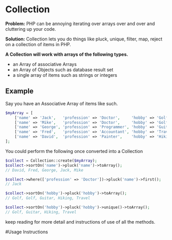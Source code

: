 # Collection
**Problem:** PHP can be annoying iterating over arrays over and over and cluttering up your code.

**Solution:** Collection lets you do things like pluck, unique, filter, map, reject on a collection of items in PHP.

**A Collection will work with arrays of the following types.**

- an Array of associative Arrays
- an Array of Objects such as database result set
- a single array of items such as strings or integers

## Example
Say you have an Associative Array of items like such. 

````PHP
$myArray = [
	['name' => 'Jack',   'profession' => 'Doctor',     'hobby' => 'Golf'], 
	['name' => 'Mike',   'profession' => 'Doctor',     'hobby' => 'Golf'], 
	['name' => 'George', 'profession' => 'Programmer', 'hobby' => 'Guitar'],
	['name' => 'Fred',   'profession' => 'Accountant', 'hobby' => 'Travel'],
	['name' => 'David',  'profession' => 'Painter',    'hobby' => 'Hiking'],
];
````

You could perform the following once converted into a Collection

````PHP
$collect = Collection::create($myArray);
$collect->sortOn('name')->pluck('name')->toArray();
// David, Fred, George, Jack, Mike

$collect->where(['profession' => 'Doctor'])->pluck('name')->first();
// Jack

$collect->sortOn('hobby')->pluck('hobby')->toArray();
// Golf, Golf, Guitar, Hiking, Travel

$collect->sortOn('hobby')->pluck('hobby')->unique()->toArray();
// Golf, Guitar, Hiking, Travel
````

keep reading for more detail and instructions of use of all the methods.



#Usage Instructions




